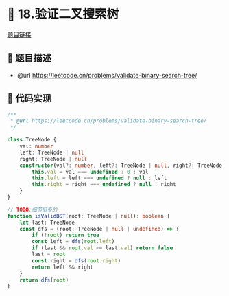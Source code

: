 # 🎨 18.验证二叉搜索树

[题目链接](https://leetcode.cn/problems/validate-binary-search-tree/)

## 📝 题目描述
* @url https://leetcode.cn/problems/validate-binary-search-tree/

## 📄 代码实现
```typescript
/**
 * @url https://leetcode.cn/problems/validate-binary-search-tree/
 */

class TreeNode {
    val: number
    left: TreeNode | null
    right: TreeNode | null
    constructor(val?: number, left?: TreeNode | null, right?: TreeNode | null) {
        this.val = val === undefined ? 0 : val
        this.left = left === undefined ? null : left
        this.right = right === undefined ? null : right
    }
}

// TODO:细节挺多的
function isValidBST(root: TreeNode | null): boolean {
    let last: TreeNode
    const dfs = (root: TreeNode | null | undefined) => {
        if (!root) return true
        const left = dfs(root.left)
        if (last && root.val <= last.val) return false
        last = root
        const right = dfs(root.right)
        return left && right
    }
    return dfs(root)
}

```
